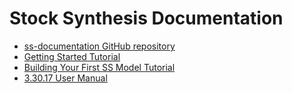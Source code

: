 # Stock Synthesis Documentation

* [ss-documentation GitHub repository](https://github.com/nmfs-stock-synthesis/ss-documentation)
* [Getting Started Tutorial](Getting_Started_SS.html)
* [Building Your First SS Model Tutorial](ss_model_tips.html)
* [3.30.17 User Manual](https://vlab.noaa.gov/web/stock-synthesis/document-library/-/document_library/0LmuycloZeIt/view_file/15671704)
